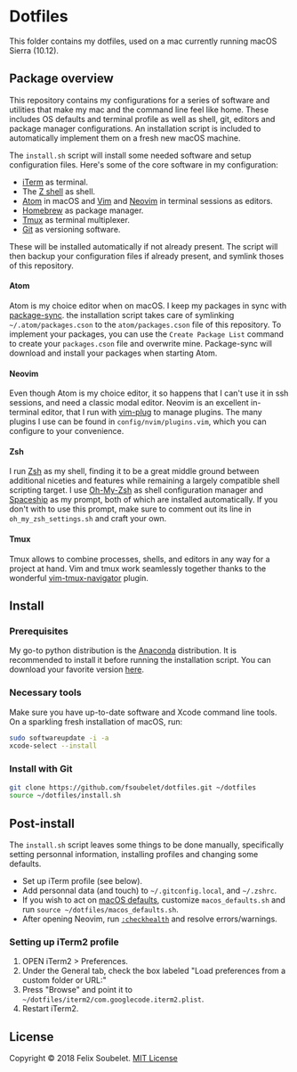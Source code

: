 # Dotfiles

This folder contains my dotfiles, used on a mac currently running macOS Sierra (10.12).


## Package overview

This repository contains my configurations for a series of software and utilities that make my mac and the command line feel like home. These includes OS defaults and terminal profile as well as shell, git, editors and package manager configurations. An installation script is included to automatically implement them on a fresh new macOS machine.

The `install.sh` script will install some needed software and setup configuration files. Here's some of the core software in my configuration:

* [iTerm][iterm2] as terminal.
* The [Z shell][zsh] as shell.
* [Atom][atom] in macOS and [Vim][vim] and [Neovim][neovim] in terminal sessions as editors.
* [Homebrew][homebrew] as package manager.
* [Tmux][tmux] as terminal multiplexer.
* [Git][git] as versioning software.


These will be installed automatically if not already present. The script will then backup your configuration files if already present, and symlink thoses of this repository.

#### Atom

Atom is my choice editor when on macOS. I keep my packages in sync with [package-sync][package-sync]. the installation script takes care of symlinking `~/.atom/packages.cson` to the `atom/packages.cson` file of this repository. To implement your packages, you can use the `Create Package List` command to create your `packages.cson` file and overwrite mine. Package-sync will download and install your packages when starting Atom.

#### Neovim

Even though Atom is my choice editor, it so happens that I can't use it in ssh sessions, and need a classic modal editor. Neovim is an excellent in-terminal editor, that I run with [vim-plug][vim-plug] to manage plugins. The many plugins I use can be found in `config/nvim/plugins.vim`, which you can configure to your convenience.

#### Zsh

I run [Zsh][zsh] as my shell, finding it to be a great middle ground between additional niceties and features while remaining a largely compatible shell scripting target. I use [Oh-My-Zsh][oh-my-zsh] as shell configuration manager and [Spaceship][spaceship] as my prompt, both of which are installed automatically. If you don't with to use this prompt, make sure to comment out its line in `oh_my_zsh_settings.sh` and craft your own.

#### Tmux

Tmux allows to combine processes, shells, and editors in any way for a project at hand. Vim and tmux work seamlessly together thanks to the wonderful [vim-tmux-navigator][vim-tmux-navigator] plugin.

## Install

### Prerequisites

My go-to python distribution is the [Anaconda][anaconda] distribution. It is recommended to install it before running the installation script. You can download your favorite version [here][anacondadownload].

### Necessary tools

Make sure you have up-to-date software and Xcode command line tools. On a sparkling fresh installation of macOS, run:

```sh
sudo softwareupdate -i -a
xcode-select --install
```

### Install with Git

```sh
git clone https://github.com/fsoubelet/dotfiles.git ~/dotfiles
source ~/dotfiles/install.sh
```


## Post-install

The `install.sh` script leaves some things to be done manually, specifically setting personnal information, installing profiles and changing some defaults.

* Set up iTerm profile (see below).
* Add personnal data (and touch) to `~/.gitconfig.local`, and `~/.zshrc`.
* If you wish to act on [macOS defaults][macos-defaults], customize `macos_defaults.sh`
 and run `source ~/dotfiles/macos_defaults.sh`.
* After opening Neovim, run [`:checkhealth`][checkhealth] and resolve errors/warnings.


### Setting up iTerm2 profile

1. OPEN iTerm2 > Preferences.
2. Under the General tab, check the box labeled "Load preferences from a custom folder or URL:"
3. Press "Browse" and point it to `~/dotfiles/iterm2/com.googlecode.iterm2.plist`.
4. Restart iTerm2.


## License

Copyright &copy; 2018 Felix Soubelet. [MIT License][license]

[anaconda]: https://www.anaconda.com/
[anacondadownload]: https://www.anaconda.com/download/#macos
[atom]: https://atom.io/
[brew-bundle]: https://github.com/Homebrew/homebrew-bundle
[checkhealth]: https://neovim.io/doc/user/pi_health.html#:checkhealth
[git]: https://git-scm.com/
[homebrew]: http://brew.sh
[iterm2]: https://www.iterm2.com/
[license]: https://github.com/fsoubelet/dotfiles/blob/master/LICENSE
[macos-defaults]: https://mths.be/macos
[neovim]: https://neovim.io/
[oh-my-zsh]: https://github.com/robbyrussell/oh-my-zsh
[package-sync]: https://atom.io/packages/package-sync
[spaceship]: https://github.com/denysdovhan/spaceship-prompt
[tmux]: https://github.com/tmux/tmux/wiki
[vim]: http://www.vim.org/
[vim-plug]: https://github.com/junegunn/vim-plug
[vim-tmux-navigator]: https://github.com/christoomey/vim-tmux-navigator
[zsh]: https://en.wikipedia.org/wiki/Z_shell
